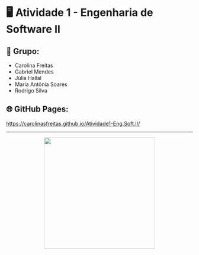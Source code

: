 # 🖥️ Atividade 1 - Engenharia de Software II

## 👥 Grupo:

+ Carolina Freitas
+ Gabriel Mendes
+ Júlia Hallal
+ Maria Antônia Soares
+ Rodrigo Silva

## 🌐 GitHub Pages: 

https://carolinasfreitas.github.io/Atividade1-Eng.Soft.II/

----

<div align="center">
  <img src="/images/logo-senac.png" width="300px">
</div>

